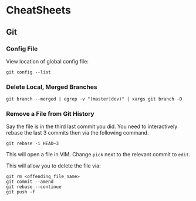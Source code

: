 # CheatSheets

## Git 

### Config File
View location of global config file:

```
git config --list
```

### Delete Local, Merged Branches 

```
git branch --merged | egrep -v "(master|dev)" | xargs git branch -D
```

### Remove a File from Git History

Say the file is in the third last commit you did. You need to interactively rebase the last 3 commits then via the following command.

``` 
git rebase -i HEAD~3
```

This will open a file in VIM. Change `pick` next to the relevant commit to `edit`. 

This will allow you to delete the file via:

```
git rm <offending_file_name>
git commit --amend
git rebase --continue
git push -f
```
